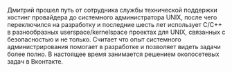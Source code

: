 Дмитрий прошел путь от сотрудника службы технической поддержки хостинг провайдера до системного администратора UNIX, после чего переключился на разработку и последние шесть лет использует C/C++ в разнообразных userspace/kernelspace проектах для UNIX, связанных с безопасностью и не только.
Считает что опыт системного администрирования помогает в разработке и позволяет видеть задачи более полно.
В настоящее время занимается решением околосетевых задач в Вконтакте.